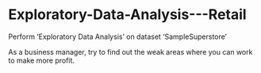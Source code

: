 # Exploratory-Data-Analysis---Retail
Perform ‘Exploratory Data Analysis’ on dataset ‘SampleSuperstore’

As a business manager, try to find out the weak areas where you can work to make more profit.
